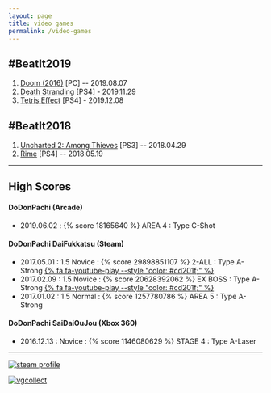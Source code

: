 ```yaml
---
layout: page
title: video games
permalink: /video-games
---
```


## #BeatIt2019

1. [Doom (2016)](/images/video-games/2019-08-07-doom4.jpg) [PC] -- 2019.08.07
2. [Death Stranding](/images/video-games/2019-11-29-death-stranding.jpg) [PS4] - 2019.11.29
3. [Tetris Effect](/images/video-games/2019-12-08-tetris-effect.jpg) [PS4] - 2019.12.08

## #BeatIt2018

1. [Uncharted 2: Among Thieves](/images/video-games/2018-04-29-uncharted2.jpg) [PS3] -- 2018.04.29
2. [Rime](/images/video-games/2018-05-19-rime.jpg) [PS4] -- 2018.05.19

---

## High Scores

#### DoDonPachi (Arcade)

- 2019.06.02 : {% score 18165640 %} AREA 4 : Type C-Shot

#### DoDonPachi DaiFukkatsu (Steam)

- 2017.05.01 : 1.5 Novice : {% score 29898851107 %} 2-ALL : Type A-Strong [{% fa fa-youtube-play --style "color: #cd201f;" %}](https://youtu.be/eD7qFMuDVQQ)
- 2017.02.09 : 1.5 Novice : {% score 20628392062 %} EX BOSS : Type A-Strong [{% fa fa-youtube-play --style "color: #cd201f;" %}](https://www.youtube.com/watch?v=kXCSw7N6F_A)
- 2017.01.02 : 1.5 Normal : {% score 1257780786 %} AREA 5 : Type A-Strong

#### DoDonPachi SaiDaiOuJou (Xbox 360)

- 2016.12.13 : Novice : {% score 1146080629 %} STAGE 4 : Type A-Laser

---

[![steam profile](http://steamsignature.com/profile/english/76561197982255149.png)](http://steamcommunity.com/id/komidore64/)

[![vgcollect](http://vgcollect.com/sig/komidore64.jpg)](http://vgcollect.com/komidore64)
